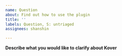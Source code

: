```yaml
---
name: Question
about: Find out how to use the plugin
title: ''
labels: Question, S: untriaged
assignees: shanshin

---
```


**Describe what you would like to clarify about Kover**
